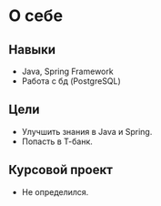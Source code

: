 # О себе

## Навыки
- Java, Spring Framework
- Работа с бд (PostgreSQL)

## Цели
- Улучшить знания в Java и Spring.
- Попасть в Т-банк.
## Курсовой проект
- Не определился.
